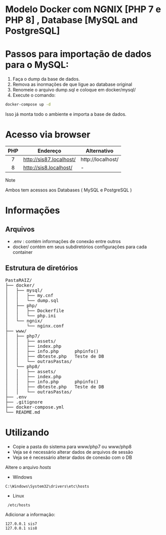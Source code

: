 
# Modelo Docker com NGNIX [PHP 7 e PHP 8] , Database [MySQL and PostgreSQL]

# Passos para importação de dados para o MySQL:

1. Faça o dump da base de dados.
2. Remova as inormações de que ligue ao database original
3. Renomeie o arquivo dump.sql e coloque em docker/mysql/
4. Execute o comando:

~~~bash
docker-compose up -d
~~~

Isso já monta todo o ambiente e importa a base de dados.

# Acesso via browser

| PHP  | Endereço | Alternativo |
| :---:   | ------------- | --- |
| 7  | http://sis87.localhost/  | http://localhost/  |
| 8  | http://sis8.localhost/  |  - |

> [!NOTE]
> Ambos tem acessos aos Databases ( MySQL e PostgreSQL )



# Informações

## Arquivos
* .env : contém informações de conexão entre outros
* docker/ contém em seus subdiretórios configurações para cada container

## Estrutura de diretórios
<pre>
PastaRAIZ/
├── docker/
│   ├── mysql/
│   │   ├── my.cnf
│   │   └── dump.sql
│   ├── php/
│   │   ├── Dockerfile
│   │   └── php.ini
│   └── ngnix/
│       └── nginx.conf
├── www/
│   ├── php7/
│   │   ├── assets/
│   │   ├── index.php  
│   │   ├── info.php      phpinfo()
│   │   ├── dbteste.php   Teste de DB
│   │   └── outrasPastas/
│   └── php8/
│   │   ├── assets/
│   │   ├── index.php  
│   │   ├── info.php      phpinfo()
│   │   ├── dbteste.php   Teste de DB
│   │   └── outrasPastas/
├── .env
├── .gitignore
├── docker-compose.yml
└── README.md
</pre>

# Utilizando

* Copie a pasta do sistema para www/php7 ou www/php8 
* Veja se é necessário alterar dados de arquivos de sessão
* Veja se é necessário alterar dados de conexão com o DB

Altere o arquivo *hosts*

- Windows

~~~text
C:\Windows\System32\drivers\etc\hosts
~~~

- Linux

~~~text
 /etc/hosts
~~~

Adicionar a informação: 

~~~text
127.0.0.1 sis7
127.0.0.1 sis8
~~~






